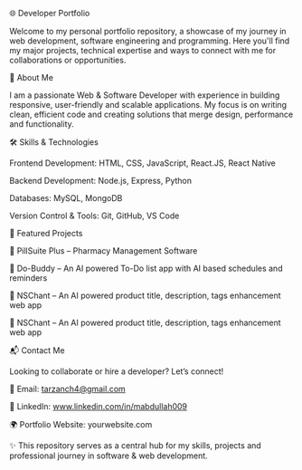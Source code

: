 🌐 Developer Portfolio

Welcome to my personal portfolio repository, a showcase of my journey in web development, software engineering and programming. Here you'll find my major projects, technical expertise and ways to connect with me for collaborations or opportunities.

🚀 About Me

I am a passionate Web & Software Developer with experience in building responsive, user-friendly and scalable applications. My focus is on writing clean, efficient code and creating solutions that merge design, performance and functionality.

🛠️ Skills & Technologies

Frontend Development: HTML, CSS, JavaScript, React.JS, React Native

Backend Development: Node.js, Express, Python

Databases: MySQL, MongoDB

Version Control & Tools: Git, GitHub, VS Code

📂 Featured Projects

🔹 PillSuite Plus
 – Pharmacy Management Software

🔹 Do-Buddy
 – An AI powered To-Do list app with AI based schedules and reminders

🔹 NSChant
 – An AI powered product title, description, tags enhancement web app

🔹 NSChant
 – An AI powered product title, description, tags enhancement web app

📬 Contact Me

Looking to collaborate or hire a developer? Let’s connect!

📧 Email: tarzanch4@gmail.com

💼 LinkedIn: www.linkedin.com/in/mabdullah009

🌍 Portfolio Website: yourwebsite.com

✨ This repository serves as a central hub for my skills, projects and professional journey in software & web development.
